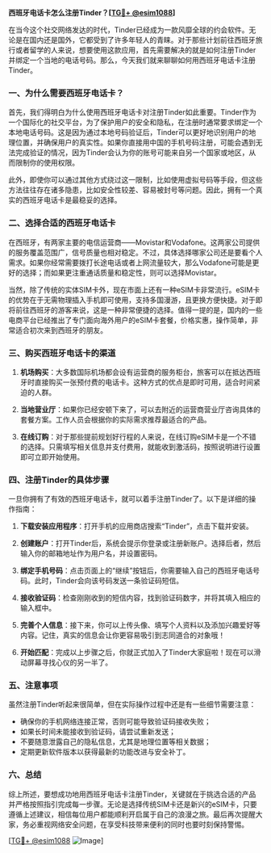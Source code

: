 **西班牙电话卡怎么注册Tinder？[[TG💪+ @esim1088](https://t.me/s/esim1088)]**

在当今这个社交网络发达的时代，Tinder已经成为一款风靡全球的约会软件。无论是在国内还是国外，它都受到了许多年轻人的青睐。对于那些计划前往西班牙旅行或者留学的人来说，想要使用这款应用，首先需要解决的就是如何注册Tinder并绑定一个当地的电话号码。那么，今天我们就来聊聊如何用西班牙电话卡注册Tinder。

### 一、为什么需要西班牙电话卡？

首先，我们得明白为什么使用西班牙电话卡对注册Tinder如此重要。Tinder作为一个国际化的社交平台，为了保护用户的安全和隐私，在注册时通常要求绑定一个本地电话号码。这是因为通过本地号码验证后，Tinder可以更好地识别用户的地理位置，并确保用户的真实性。如果你直接用中国的手机号码注册，可能会遇到无法完成验证的情况，因为Tinder会认为你的账号可能来自另一个国家或地区，从而限制你的使用权限。

此外，即使你可以通过其他方式绕过这一限制，比如使用虚拟号码等手段，但这些方法往往存在诸多隐患，比如安全性较差、容易被封号等问题。因此，拥有一个真实的西班牙电话卡是最稳妥的选择。

### 二、选择合适的西班牙电话卡

在西班牙，有两家主要的电信运营商——Movistar和Vodafone。这两家公司提供的服务覆盖范围广，信号质量也相对稳定。不过，具体选择哪家公司还是要看个人需求。如果你经常需要拨打长途电话或者上网流量较大，那么Vodafone可能是更好的选择；而如果更注重通话质量和稳定性，则可以选择Movistar。

当然，除了传统的实体SIM卡外，现在市面上还有一种eSIM卡非常流行。eSIM卡的优势在于无需物理插入手机即可使用，支持多国漫游，且更换方便快捷。对于即将前往西班牙的游客来说，这是一种非常便捷的选择。值得一提的是，国内的一些电商平台已经推出了专门面向海外用户的eSIM卡套餐，价格实惠，操作简单，非常适合初次来到西班牙的朋友。

### 三、购买西班牙电话卡的渠道

1. **机场购买**：大多数国际机场都会设有运营商的服务柜台，旅客可以在抵达西班牙时直接购买一张预付费的电话卡。这种方式的优点是即时可用，适合时间紧迫的人群。
   
2. **当地营业厅**：如果你已经安顿下来了，可以去附近的运营商营业厅咨询具体的套餐方案。工作人员会根据你的实际需求推荐最适合的产品。

3. **在线订购**：对于那些提前规划好行程的人来说，在线订购eSIM卡是一个不错的选择。只需填写相关信息并支付费用，就能收到激活码，按照说明进行设置即可立即开始使用。

### 四、注册Tinder的具体步骤

一旦你拥有了有效的西班牙电话卡，就可以着手注册Tinder了。以下是详细的操作指南：

1. **下载安装应用程序**：打开手机的应用商店搜索“Tinder”，点击下载并安装。

2. **创建账户**：打开Tinder后，系统会提示你登录或注册新账户。选择后者，然后输入你的邮箱地址作为用户名，并设置密码。

3. **绑定手机号码**：点击页面上的“继续”按钮后，你需要输入自己的西班牙电话号码。此时，Tinder会向该号码发送一条验证码短信。

4. **接收验证码**：检查刚刚收到的短信内容，找到验证码数字，并将其填入相应的输入框中。

5. **完善个人信息**：接下来，你可以上传头像、填写个人资料以及添加兴趣爱好等内容。记住，真实的信息会让你更容易吸引到志同道合的对象哦！

6. **开始匹配**：完成以上步骤之后，你就正式加入了Tinder大家庭啦！现在可以滑动屏幕寻找心仪的另一半了。

### 五、注意事项

虽然注册Tinder听起来很简单，但在实际操作过程中还是有一些细节需要注意：

- 确保你的手机网络连接正常，否则可能导致验证码接收失败；
- 如果长时间未能接收到验证码，请尝试重新发送；
- 不要随意泄露自己的隐私信息，尤其是地理位置等相关数据；
- 定期更新软件版本以获得最新的功能改进与安全补丁。

### 六、总结

综上所述，要想成功地用西班牙电话卡注册Tinder，关键就在于挑选合适的产品并严格按照指引完成每一步骤。无论是选择传统SIM卡还是新兴的eSIM卡，只要遵循上述建议，相信每位用户都能顺利开启属于自己的浪漫之旅。最后再次提醒大家，务必重视网络安全问题，在享受科技带来便利的同时也要时刻保持警惕。

[[TG💪+ @esim1088](https://t.me/s/esim1088) ![Image](https://i.postimg.cc/4NQfJmqS/Snipaste-2025-05-13-00-14-12.png)]